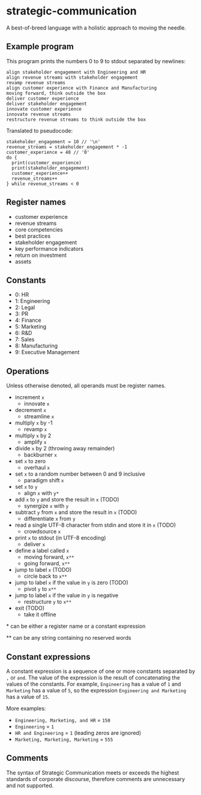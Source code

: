 # strategic-communication
A best-of-breed language with a holistic approach to moving the needle.

## Example program
This program prints the numbers 0 to 9 to stdout separated by newlines:
```
align stakeholder engagement with Engineering and HR
align revenue streams with stakeholder engagement
revamp revenue streams
align customer experience with Finance and Manufacturing
moving forward, think outside the box
deliver customer experience
deliver stakeholder engagement
innovate customer experience
innovate revenue streams
restructure revenue streams to think outside the box
```
Translated to pseudocode:
```
stakeholder_engagement = 10 // '\n'
revenue_streams = stakeholder_engagement * -1
customer_experience = 48 // '0'
do {
  print(customer_experience)
  print(stakeholder_engagement)
  customer_experience++
  revenue_streams++
} while revenue_streams < 0
```

## Register names
* customer experience
* revenue streams
* core competencies
* best practices
* stakeholder engagement
* key performance indicators
* return on investment
* assets

## Constants
* 0: HR
* 1: Engineering
* 2: Legal
* 3: PR
* 4: Finance
* 5: Marketing
* 6: R&D
* 7: Sales
* 8: Manufacturing
* 9: Executive Management

## Operations
Unless otherwise denoted, all operands must be register names.
* increment `x`
  * innovate `x`
* decrement `x`
  * streamline `x`
* multiply `x` by -1
  * revamp `x`
* multiply `x` by 2
  * amplify `x`
* divide `x` by 2 (throwing away remainder)
  * backburner `x`
* set `x` to zero
  * overhaul `x`
* set `x` to a random number between 0 and 9 inclusive
  * paradigm shift `x`
* set `x` to `y`
  * align `x` with `y*`
* add `x` to `y` and store the result in `x` (TODO)
  * synergize `x` with `y`
* subtract `y` from `x` and store the result in `x` (TODO)
  * differentiate `x` from `y`
* read a single UTF-8 character from stdin and store it in `x` (TODO)
  * crowdsource `x`
* print `x` to stdout (in UTF-8 encoding)
  * deliver `x`
* define a label called `x`
  * moving forward, `x**`
  * going forward, `x**`
* jump to label `x` (TODO)
  * circle back to `x**`
* jump to label `x` if the value in `y` is zero (TODO)
  * pivot `y` to `x**`
* jump to label `x` if the value in `y` is negative
  * restructure `y` to `x**`
* exit (TODO)
  * take it offline

\* can be either a register name or a constant expression

\** can be any string containing no reserved words

## Constant expressions
A constant expression is a sequence of one or more constants separated by `,` or `and`. The value of the expression is the result of concatenating the values of the constants. For example, `Engineering` has a value of `1` and `Marketing` has a value of `5`, so the expression `Engineering and Marketing` has a value of `15`.

More examples:
* `Engineering, Marketing, and HR` = `150`
* `Engineering` = `1`
* `HR and Engineering` = `1` (leading zeros are ignored)
* `Marketing, Marketing, Marketing` = `555`

## Comments
The syntax of Strategic Communication meets or exceeds the highest standards of corporate discourse, therefore comments are unnecessary and not supported.

